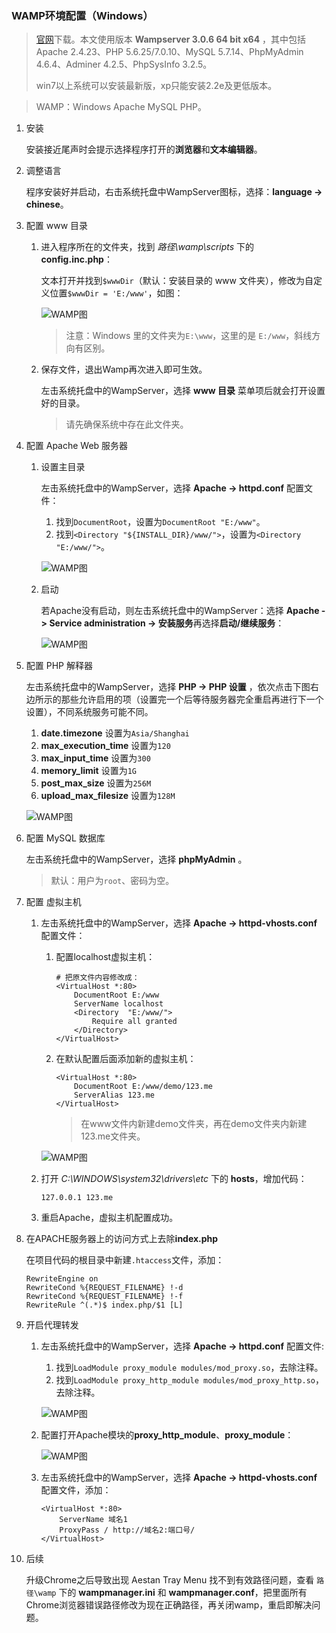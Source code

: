 ### WAMP环境配置（Windows）

>[官网](http://www.wampserver.com)下载。本文使用版本 **Wampserver 3.0.6 64 bit x64** ，其中包括Apache 2.4.23、PHP 5.6.25/7.0.10、MySQL 5.7.14、PhpMyAdmin 4.6.4、Adminer 4.2.5、PhpSysInfo 3.2.5。
>
>win7以上系统可以安装最新版，xp只能安装2.2e及更低版本。

>WAMP：Windows Apache MySQL PHP。

1. 安装

    安装接近尾声时会提示选择程序打开的**浏览器**和**文本编辑器**。
2. 调整语言

    程序安装好并启动，右击系统托盘中WampServer图标，选择：**language -> chinese**。
3. 配置 www 目录

    1. 进入程序所在的文件夹，找到 *路径\wamp\scripts* 下的 **config.inc.php**：

        文本打开并找到`$wwwDir`（默认：安装目录的 www 文件夹），修改为自定义位置`$wwwDir = 'E:/www'`，如图：

        ![WAMP图](./images/1.png)

        >注意：Windows 里的文件夹为`E:\www`，这里的是 `E:/www`，斜线方向有区别。
    2. 保存文件，退出Wamp再次进入即可生效。

        左击系统托盘中的WampServer，选择 **www 目录** 菜单项后就会打开设置好的目录。

        >请先确保系统中存在此文件夹。
4. 配置 Apache Web 服务器

    1. 设置主目录

        左击系统托盘中的WampServer，选择 **Apache -> httpd.conf** 配置文件：

        1. 找到`DocumentRoot`，设置为`DocumentRoot "E:/www"`。
        2. 找到`<Directory "${INSTALL_DIR}/www/">`，设置为`<Directory "E:/www/">`。

        ![WAMP图](./images/2.png)
    2. 启动

        若Apache没有启动，则左击系统托盘中的WampServer：选择 **Apache -> Service administration -> 安装服务**再选择**启动/继续服务**：

        ![WAMP图](./images/5.png)
5. 配置 PHP 解释器

    左击系统托盘中的WampServer，选择 **PHP -> PHP 设置** ，依次点击下图右边所示的那些允许启用的项（设置完一个后等待服务器完全重启再进行下一个设置），不同系统服务可能不同。

    1. **date.timezone** 设置为`Asia/Shanghai`
    2. **max_execution_time** 设置为`120`
    3. **max_input_time** 设置为`300`
    4. **memory_limit** 设置为`1G`
    5. **post_max_size** 设置为`256M`
    6. **upload_max_filesize** 设置为`128M`

    ![WAMP图](./images/3.png)
6. 配置 MySQL 数据库

    左击系统托盘中的WampServer，选择 **phpMyAdmin** 。

    >默认：用户为`root`、密码为空。
7. 配置 虚拟主机
    1. 左击系统托盘中的WampServer，选择 **Apache -> httpd-vhosts.conf** 配置文件：

        1. 配置localhost虚拟主机：

            ```text
            # 把原文件内容修改成：
            <VirtualHost *:80>
                DocumentRoot E:/www
                ServerName localhost
                <Directory  "E:/www/">
                    Require all granted
                </Directory>
            </VirtualHost>
            ```
        2. 在默认配置后面添加新的虚拟主机：

            ```text
            <VirtualHost *:80>
                DocumentRoot E:/www/demo/123.me
                ServerAlias 123.me
            </VirtualHost>
            ```

            >在www文件内新建demo文件夹，再在demo文件夹内新建123.me文件夹。

        ![WAMP图](./images/4.png)
    2. 打开 *C:\WINDOWS\system32\drivers\etc* 下的 **hosts**，增加代码：

        ```text
        127.0.0.1 123.me
        ```
    3. 重启Apache，虚拟主机配置成功。
8. 在APACHE服务器上的访问方式上去除**index.php**

    在项目代码的根目录中新建`.htaccess`文件，添加：

    ```text
    RewriteEngine on
    RewriteCond %{REQUEST_FILENAME} !-d
    RewriteCond %{REQUEST_FILENAME} !-f
    RewriteRule ^(.*)$ index.php/$1 [L]
    ```
9. 开启代理转发

    1. 左击系统托盘中的WampServer，选择 **Apache -> httpd.conf** 配置文件:

        1. 找到`LoadModule proxy_module modules/mod_proxy.so`，去除注释。
        2. 找到`LoadModule proxy_http_module modules/mod_proxy_http.so`，去除注释。

        ![WAMP图](./images/6.png)
    2. 配置打开Apache模块的**proxy_http_module**、**proxy_module**：

        ![WAMP图](./images/7.png)
    3. 左击系统托盘中的WampServer，选择 **Apache -> httpd-vhosts.conf** 配置文件，添加：

        ```text
        <VirtualHost *:80>
            ServerName 域名1
            ProxyPass / http://域名2:端口号/
        </VirtualHost>
        ```
10. 后续

    升级Chrome之后导致出现 Aestan Tray Menu 找不到有效路径问题，查看 `路径\wamp` 下的 **wampmanager.ini** 和 **wampmanager.conf**，把里面所有Chrome浏览器错误路径修改为现在正确路径，再关闭wamp，重启即解决问题。
